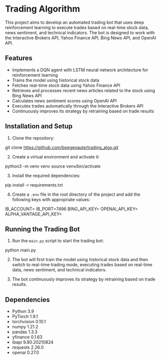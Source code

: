 # Trading Algorithm

This project aims to develop an automated trading bot that uses deep reinforcement learning to execute trades based on real-time stock data, news sentiment, and technical indicators. The bot is designed to work with the Interactive Brokers API, Yahoo Finance API, Bing News API, and OpenAI API.

## Features

- Implements a DQN agent with LSTM neural network architecture for reinforcement learning
- Trains the model using historical stock data
- Fetches real-time stock data using Yahoo Finance API
- Retrieves and processes recent news articles related to the stock using Bing News API
- Calculates news sentiment scores using OpenAI API
- Executes trades automatically through the Interactive Brokers API
- Continuously improves its strategy by retraining based on trade results

## Installation and Setup

1. Clone the repository:

git clone https://github.com/bpegenaute/trading_algo.git

2. Create a virtual environment and activate it:

python3 -m venv venv
source venv/bin/activate

3. Install the required dependencies:

pip install -r requirements.txt

4. Create a `.env` file in the root directory of the project and add the following keys with appropriate values:

IB_ACCOUNT=<Your Interactive Brokers Account ID>
IB_PORT=7496
BING_API_KEY=<Your Bing News API Key>
OPENAI_API_KEY=<Your OpenAI API Key>
ALPHA_VANTAGE_API_KEY=<Your Alpha Vantage API Key>

## Running the Trading Bot

1. Run the `main.py` script to start the trading bot:

python main.py

2. The bot will first train the model using historical stock data and then switch to real-time trading mode, executing trades based on real-time data, news sentiment, and technical indicators.

3. The bot continuously improves its strategy by retraining based on trade results.

## Dependencies

- Python 3.9
- PyTorch 1.9.1
- torchvision 0.10.1
- numpy 1.21.2
- pandas 1.3.3
- yfinance 0.1.63
- ibapi 9.80.20210824
- requests 2.26.0
- openai 0.27.0